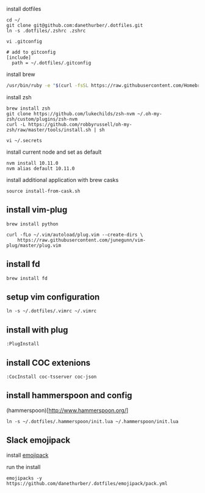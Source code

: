 install dotfiles

```
cd ~/
git clone git@github.com:danethurber/.dotfiles.git
ln -s .dotfiles/.zshrc .zshrc

vi .gitconfig

# add to gitconfig
[include]
  path = ~/.dotfiles/.gitconfig
```

install brew

```bash
/usr/bin/ruby -e "$(curl -fsSL https://raw.githubusercontent.com/Homebrew/install/master/install)"
```

install zsh

```
brew install zsh
git clone https://github.com/lukechilds/zsh-nvm ~/.oh-my-zsh/custom/plugins/zsh-nvm
curl -L https://github.com/robbyrussell/oh-my-zsh/raw/master/tools/install.sh | sh
```

```
vi ~/.secrets
```

install current node and set as default

```
nvm install 10.11.0
nvm alias default 10.11.0
```

install additional application with brew casks

```
source install-from-cask.sh
```

## install vim-plug

```
brew install python

curl -fLo ~/.vim/autoload/plug.vim --create-dirs \
    https://raw.githubusercontent.com/junegunn/vim-plug/master/plug.vim
```

## install fd

```
brew install fd
```

## setup vim configuration

```
ln -s ~/.dotfiles/.vimrc ~/.vimrc
```

## install with plug

```
:PlugInstall
```

## install COC extenions

```
:CocInstall coc-tsserver coc-json
```

## install hammerspoon and config

(hammerspoon)[http://www.hammerspoon.org/]

```
ln -s ~/.dotfiles/.hammerspoon/init.lua ~/.hammerspoon/init.lua
```

## Slack emojipack

install [emojipack](https://github.com/lambtron/emojipacks)

run the install

`emojipacks -y https://github.com/danethurber/.dotfiles/emojipack/pack.yml`
